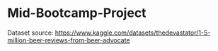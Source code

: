 # Mid-Bootcamp-Project
Dataset source: https://www.kaggle.com/datasets/thedevastator/1-5-million-beer-reviews-from-beer-advocate
